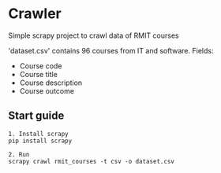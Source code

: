 # Crawler

Simple scrapy project to crawl data of RMIT courses 

'dataset.csv' contains 96 courses from IT and software. Fields:
- Course code
- Course title
- Course description
- Course outcome

## Start guide
```
1. Install scrapy
pip install scrapy

2. Run
scrapy crawl rmit_courses -t csv -o dataset.csv
```
